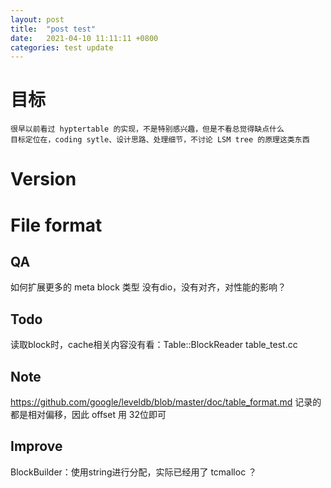 ```yaml
---
layout: post
title:  "post test"
date:   2021-04-10 11:11:11 +0800
categories: test update
---
```

# 目标
    很早以前看过 hyptertable 的实现，不是特别感兴趣，但是不看总觉得缺点什么
    目标定位在，coding sytle、设计思路、处理细节，不讨论 LSM tree 的原理这类东西

# Version

# File format
## QA
如何扩展更多的 meta block 类型
没有dio，没有对齐，对性能的影响？

## Todo
读取block时，cache相关内容没有看：Table::BlockReader
table_test.cc

## Note 
https://github.com/google/leveldb/blob/master/doc/table_format.md
记录的都是相对偏移，因此 offset 用 32位即可

## Improve
BlockBuilder：使用string进行分配，实际已经用了 tcmalloc ？